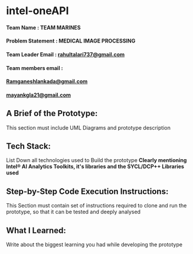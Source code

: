 # intel-oneAPI

#### Team Name          : TEAM MARINES 
#### Problem Statement  : MEDICAL IMAGE PROCESSING
#### Team Leader Email  : rahultalari737@gmail.com
#### Team members email : 
#### Ramganeshlankada@gmail.com
#### mayankgla21@gmail.com
## A Brief of the Prototype:
  This section must include UML Diagrams and prototype description
  
## Tech Stack: 
   List Down all technologies used to Build the prototype **Clearly mentioning Intel® AI Analytics Toolkits, it's libraries and the SYCL/DCP++ Libraries used**
   
## Step-by-Step Code Execution Instructions:
  This Section must contain set of instructions required to clone and run the prototype, so that it can be tested and deeply analysed
  
## What I Learned:
   Write about the biggest learning you had while developing the prototype
